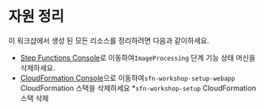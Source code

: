 # 자원 정리

이 워크샵에서 생성 된 모든 리소스를 정리하려면 다음과 같이하세요.

* [Step Functions Console](https://console.aws.amazon.com/states/home)로 이동하여`ImageProcessing` 단계 기능 상태 머신을 삭제하세요.
* [CloudFormation Console](https://console.aws.amazon.com/cloudformation/home)으로 이동하여`sfn-workshop-setup-webapp` CloudFormation 스택을 삭제하세요
*`sfn-workshop-setup` CloudFormation 스택 삭제
